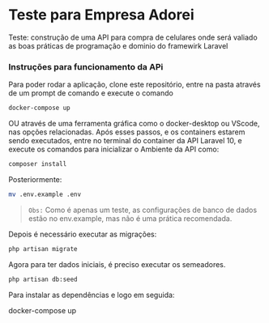 # Teste para Empresa Adorei
Teste: construção de uma API para compra de celulares onde será valiado
as boas práticas de programação e dominio do framewirk Laravel

### Instruções para funcionamento da APi 
Para poder rodar a aplicação, clone este repositório, entre na pasta através de um prompt de comando e execute o comando 

```bash
docker-compose up
```
OU através de uma ferramenta gráfica como o docker-desktop ou VScode, nas opções relacionadas. Após esses passos, e os containers estarem sendo executados, entre no terminal do container da API Laravel 10, e execute os comandos para inicializar o Ambiente da API como: 
```bash
composer install
```
Posteriormente:
```bash
mv .env.example .env
```
> `Obs:` Como é apenas um teste, as configurações de banco de dados estão no env.example, mas não é uma prática recomendada.

Depois é necessário executar as migrações:
```bash
php artisan migrate
```
Agora para ter dados iniciais, é preciso executar os semeadores.
```bash
php artisan db:seed
```

Para instalar as dependências e logo em seguida:

docker-compose up
